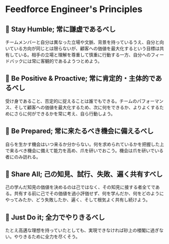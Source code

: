 # Feedforce Engineer's Principles

## :triangular_flag_on_post: Stay Humble; 常に謙虚であるべし

チームメンバーと自分は異なった立場や文脈、背景を持っているうえ、自分と向いている方向が同じとは限らないが、顧客への価値を最大化するという目標は共有している。相手の立場と理解を尊重して慎重に行動する一方、自分へのフィードバックには常に客観的であるようつとめよう。

## :triangular_flag_on_post: Be Positive & Proactive; 常に肯定的・主体的であるべし

受け身であること、否定的に捉えることは誰でもできる。チームのパフォーマンス、そして顧客への価値を最大化するため、次に何をできるか、よりよくするためにさらに何ができるかを常に考え、自ら行動しよう。

## :triangular_flag_on_post: Be Prepared; 常に来たるべき機会に備えるべし

自らを生かす機会はいつ来るか分からない。何を求められているかを把握した上で来るべき機会に備えて能力を高め、爪を研いでおこう。機会は爪を研いでいる者にのみ訪れる。

## :triangular_flag_on_post: Share All; 己の知見、試行、失敗、遍く共有すべし

己の学んだ知見の価値を決めるのは己ではなく、その知見に接する者全てである。共有する前に己でその価値を過小評価せず、何を学んだか、何をどのようにやってみたか、どう失敗したか、遍く、そして根気よく共有し続けよう。

## :triangular_flag_on_post: Just Do it; 全力でやりきるべし

たとえ高邁な理想を持っていたとしても、実現できなければ砂上の楼閣に過ぎない。やりきるために全力を尽くそう。
